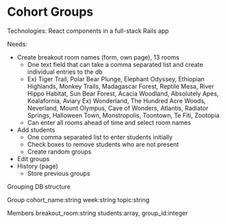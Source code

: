 # Cohort Groups


Technologies: React components in a full-stack Rails app

Needs:
- Create breakout room names (form, own page), 13 rooms
  - One text field that can take a comma separated list and create individual entries to the db
  - Ex) Tiger Trail, Polar Bear Plunge, Elephant Odyssey, Ethiopian Highlands, Monkey Trails, Madagascar Forest, Reptile Mesa, River Hippo Habitat, Sun Bear Forest, Acacia Woodland, Absolutely Apes, Koalafornia, Aviary
  Ex) Wonderland, The Hundred Acre Woods, Neverland, Mount Olympus, Cave of Wonders, Atlantis, Radiator Springs, Halloween Town, Monstropolis, Toontown, Te Fiti, Zootopia
  - Can enter all rooms ahead of time and select room names
- Add students
  - One comma separated list to enter students initially
  - Check boxes to remove students who are not present
  - Create random groups
- Edit groups
- History (page)
  - Store previous groups



Grouping DB structure

Group
cohort_name:string week:string topic:string

Members
breakout_room:string students:array, group_id:integer
